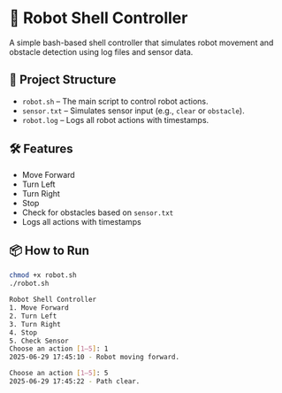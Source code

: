 # 🤖 Robot Shell Controller

A simple bash-based shell controller that simulates robot movement and obstacle detection using log files and sensor data.

## 📂 Project Structure

- `robot.sh` – The main script to control robot actions.
- `sensor.txt` – Simulates sensor input (e.g., `clear` or `obstacle`).
- `robot.log` – Logs all robot actions with timestamps.

## 🛠️ Features

- Move Forward
- Turn Left
- Turn Right
- Stop
- Check for obstacles based on `sensor.txt`
- Logs all actions with timestamps

## 📦 How to Run

```bash
chmod +x robot.sh
./robot.sh

Robot Shell Controller
1. Move Forward
2. Turn Left
3. Turn Right
4. Stop
5. Check Sensor
Choose an action [1–5]: 1
2025-06-29 17:45:10 - Robot moving forward.

Choose an action [1–5]: 5
2025-06-29 17:45:22 - Path clear.



